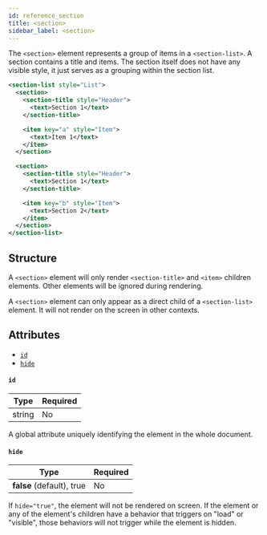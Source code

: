 ```yaml
---
id: reference_section
title: <section>
sidebar_label: <section>
---
```


The `<section>` element represents a group of items in a `<section-list>`. A section contains a title and items. The section itself does not have any visible style, it just serves as a grouping within the section list.

```xml
<section-list style="List">
  <section>
    <section-title style="Header">
      <text>Section 1</text>
    </section-title>

    <item key="a" style="Item">
      <text>Item 1</text>
    </item>
  </section>

  <section>
    <section-title style="Header">
      <text>Section 1</text>
    </section-title>

    <item key="b" style="Item">
      <text>Section 2</text>
    </item>
  </section>
</section-list>
```

## Structure

A `<section>` element will only render `<section-title>` and `<item>` children elements. Other elements will be ignored during rendering.

A `<section>` element can only appear as a direct child of a `<section-list>` element. It will not render on the screen in other contexts.

## Attributes

- [`id`](#id)
- [`hide`](#hide)

#### `id`

| Type   | Required |
| ------ | -------- |
| string | No       |

A global attribute uniquely identifying the element in the whole document.

#### `hide`

| Type                      | Required |
| ------------------------- | -------- |
| **false** (default), true | No       |

If `hide="true"`, the element will not be rendered on screen. If the element or any of the element's children have a behavior that triggers on "load" or "visible", those behaviors will not trigger while the element is hidden.
